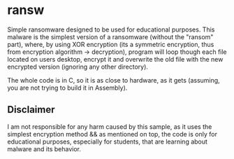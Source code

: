 # ransw
Simple ransomware designed to be used for educational purposes. This malware is the simplest version of a ransomware (without the "ransom" part), where, by using XOR encryption (its a symmetric encryption, thus from encryption algorithm -> decryption), program will loop though each file located on users desktop, encrypt it and overwrite the old file with the new encrypted version (ignoring any other directory).

The whole code is in C, so it is as close to hardware, as it gets (assuming, you are not trying to build it in Assembly).

## Disclaimer
I am not responsible for any harm caused by this sample, as it uses the simplest encryption method && as mentioned on top, the code is only for educational purposes, especially for students, that are learning about malware and its behavior.
